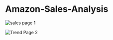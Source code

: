 # Amazon-Sales-Analysis

![sales page 1](https://github.com/SanjaySArkasali/Amazon-Sales-Analysis/assets/121194268/e31ab361-cdaa-457b-a895-b8a01477016d)

![Trend Page 2](https://github.com/SanjaySArkasali/Amazon-Sales-Analysis/assets/121194268/c200f0bf-76a3-4a9d-9fe0-c943d7bfb868)


